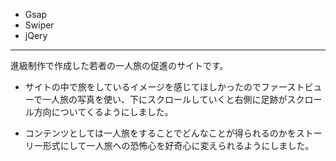 * Gsap
* Swiper
* jQery
---
進級制作で作成した若者の一人旅の促進のサイトです。

* サイトの中で旅をしているイメージを感じてほしかったのでファーストビューで一人旅の写真を使い、下にスクロールしていくと右側に足跡がスクロール方向についてくるようにしました。

* コンテンツとしては一人旅をすることでどんなことが得られるのかをストーリー形式にして一人旅への恐怖心を好奇心に変えられるようにしました。
 
